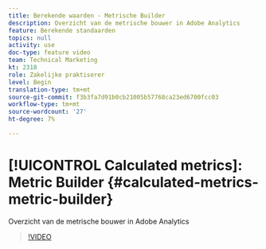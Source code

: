 ```yaml
---
title: Berekende waarden - Metrische Builder
description: Overzicht van de metrische bouwer in Adobe Analytics
feature: Berekende standaarden
topics: null
activity: use
doc-type: feature video
team: Technical Marketing
kt: 2318
role: Zakelijke praktiserer
level: Begin
translation-type: tm+mt
source-git-commit: f3b3fa7d91b0cb21005b57768ca23ed6700fcc03
workflow-type: tm+mt
source-wordcount: '27'
ht-degree: 7%

---
```



# [!UICONTROL Calculated metrics]: Metric Builder  {#calculated-metrics-metric-builder}

Overzicht van de metrische bouwer in Adobe Analytics

>[!VIDEO](https://video.tv.adobe.com/v/25411/?quality=12)
